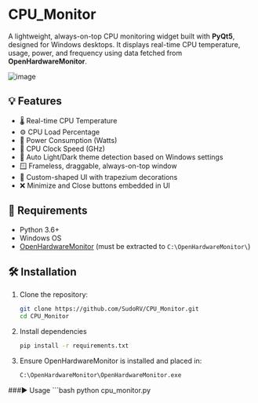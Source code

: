# CPU_Monitor

A lightweight, always-on-top CPU monitoring widget built with **PyQt5**, designed for Windows desktops. It displays real-time CPU temperature, usage, power, and frequency using data fetched from **OpenHardwareMonitor**.

![image](https://github.com/user-attachments/assets/a07f3f87-cadf-422b-8215-76f22c6bf505)

## 💡 Features

- 🌡 Real-time CPU Temperature
- ⚙ CPU Load Percentage
- 🔋 Power Consumption (Watts)
- 🧠 CPU Clock Speed (GHz)
- 🎨 Auto Light/Dark theme detection based on Windows settings
- 🪟 Frameless, draggable, always-on-top window
- 🎨 Custom-shaped UI with trapezium decorations
- ❌ Minimize and Close buttons embedded in UI

## 🚀 Requirements

- Python 3.6+
- Windows OS
- [OpenHardwareMonitor](https://openhardwaremonitor.org/) (must be extracted to `C:\OpenHardwareMonitor\`)

## 🛠 Installation

1. Clone the repository:
   ```bash
   git clone https://github.com/SudoRV/CPU_Monitor.git
   cd CPU_Monitor

2. Install dependencies
   ```bash
   pip install -r requirements.txt

3. Ensure OpenHardwareMonitor is installed and placed in:
   ```bash
   C:\OpenHardwareMonitor\OpenHardwareMonitor.exe

###▶️ Usage
    ```bash
    python cpu_monitor.py

